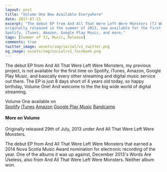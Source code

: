 ```yaml
---
layout: post
title: "Volume One Now Available Everywhere"
date: 2017-07-21
excerpt: "The debut EP from And All That Were Left Were Monsters (TJ Webb),
originally released in the summer of 2013, now available for the first time on
Spotify, iTunes, Amazon, Google Play Music, and more."
tags: [Summer of TJ, Music, Release]
comments: true
twitter_image: assets/img/social/v1_twitter.png
og_image: assets/img/social/v1_facebook.png
---
```


The debut EP from And All That Were Left Were Monsters, my previous project, is
not available for the first time on Spotify, iTunes, Amazon, Google Play Music,
and basically every other streaming and digital music service out there. The EP
is just 8 days short of 4 years old today, so happy birthday, Volume One! And
welcome to the the big wide world of digital streaming.

Volume One available on  
[Spotify](https://goo.gl/vA1LzD)
[iTunes](https://goo.gl/sRG3cW)
[Amazon](https://goo.gl/iQaJEN)
[Google Play Music](https://goo.gl/aHcSBH)
[Bandcamp](https://goo.gl/3aERJu)

#### More on Volume

Originally released 29th of July, 2013 under And All That Were Left Were
Monsters.

The debut EP from And All That Were Left Were Monsters that earned a 2014
Nova Scotia Music Award nomination for electronic recording of the year. One of
the albums it was up against, December 2013's Words Are Useless, also from And
All That Were Left Were Monsters. Neither album won.
